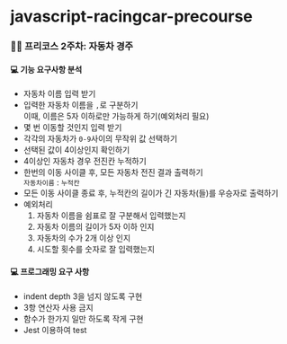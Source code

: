 # javascript-racingcar-precourse

### 🙏🏻 프리코스 2주차: 자동차 경주

#### 💻 기능 요구사항 분석

- 자동차 이름 입력 받기
- 입력한 자동차 이름을 `,`로 구분하기  
  이때, 이름은 5자 이하로만 가능하게 하기(예외처리 필요)
- 몇 번 이동할 것인지 입력 받기
- 각각의 자동차가 `0-9`사이의 무작위 값 선택하기
- 선택된 값이 4이상인지 확인하기
- 4이상인 자동차 경우 전진칸 누적하기
- 한번의 이동 사이클 후, 모든 자동차 전진 결과 출력하기  
  `자동차이름` : `누적칸`
- 모든 이동 사이클 종료 후, 누적칸의 길이가 긴 자동차(들)를 우승자로 출력하기
- 예외처리
  1. 자동차 이름을 쉼표로 잘 구분해서 입력했는지
  2. 자동차 이름의 길이가 5자 이하 인지
  3. 자동차의 수가 2개 이상 인지
  4. 시도할 횟수를 숫자로 잘 입력했는지

#### 💻 프로그래밍 요구 사항

- indent depth 3을 넘지 않도록 구현
- 3항 연산자 사용 금지
- 함수가 한가지 일만 하도록 작게 구현
- Jest 이용하여 test
